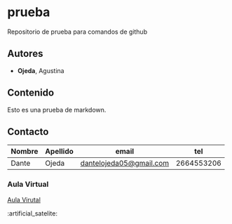 # prueba
Repositorio de prueba para comandos de github
## Autores
- **Ojeda**, Agustina

## Contenido
Esto es una prueba de markdown.

## Contacto

| Nombre | Apellido | email                    | tel        |
|--------|----------|--------------------------|------------|
| Dante  | Ojeda     | dantelojeda05@gmail.com | 2664553206 |

### Aula Virtual
[Aula Virutal](https://presencial.ucc.edu.ar/)

:artificial_satelite:
